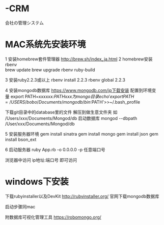 # -CRM
会社の管理システム

# MAC系统先安装环境
1 安装homebrew套件管理器 http://brew.sh/index_ja.html
2 homebrew安装rbenv    
  brew update
  brew upgrade rbenv ruby-build
  
3 安装ruby2.2.3或以上
  rbenv install 2.2.3
  rbenv global 2.2.3

4 安装mongodb数据库
  https://www.mongodb.com/jp下载安装
  配置到环境变量 export PATH=xxxxxx:$PATH    xxx为mongo目录
  echo 'export PATH=/USERS/bobo/Documents/mongodb/bin:$PATH'>>~/.bash_profile 
  
  下载git目录中的database里的文件 解压到做生意文件夹 如 /Users/xxx/Documents/Mongod/db
  启动数据库 mongod --dbpath /User/xxx/Documents/Mongod/db
  
5 安装服务器环境
  gem install sinatra 
  gem install mongo
  gem install json
  gem install bson_ext
  
6 启动服务器
  ruby App.rb -o 0.0.0.0 -p 任意端口号

浏览器中访问 ip地址:端口号 即可访问
  
  
# windows下安装
  下载rubyinstaller以及DevKit http://rubyinstaller.org/
  官网下载mongodb数据库
  
  启动步骤同mac

附数据库可视化管理工具
  https://robomongo.org/
  
